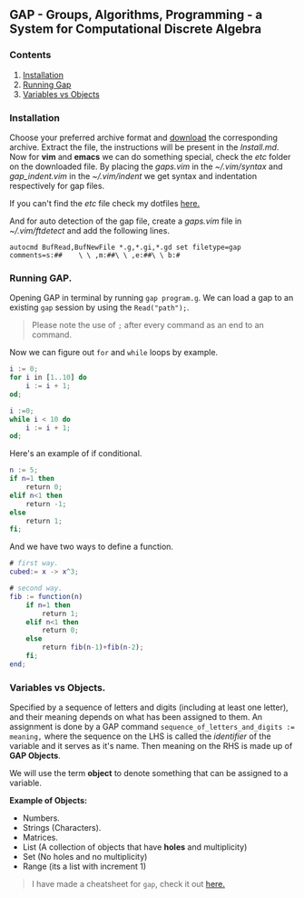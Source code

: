 ## GAP - Groups, Algorithms, Programming - a System for Computational Discrete Algebra

### Contents
1. [Installation](#installation)
1. [Running Gap](#running-gap)
1. [Variables vs Objects](#variables-vs-objects)

### Installation
Choose your preferred archive format and [download](https://www.gap-system.org/Download/) the corresponding archive. Extract the file, the instructions will be present in the *Install.md*. Now for **vim** and **emacs** we can do something special, check the *etc* folder on the downloaded file. By placing the *gaps.vim* in the *~/.vim/syntax* and *gap_indent.vim* in the *~/.vim/indent* we get syntax and indentation respectively for gap files. 

If you can't find the *etc* file check my dotfiles [here.](https://github.com/dhan2code/dotfiles/tree/master/vim)

And for auto detection of the gap file, create a *gaps.vim* file in *~/.vim/ftdetect* and add the following lines.
```vim
autocmd BufRead,BufNewFile *.g,*.gi,*.gd set filetype=gap comments=s:##    \ \ ,m:##\ \ ,e:##\ \ b:#
```

### Running GAP.
Opening GAP in terminal by running `gap program.g`. We can load a gap to an existing `gap` session by using the `Read("path");`. 
> Please note the use of `;` after every command as an end to an command. 

Now we can figure out `for` and `while` loops by example.

```gap
i := 0;
for i in [1..10] do
	i := i + 1;
od;
```
```gap
i :=0;
while i < 10 do
	i := i + 1;
od;
```
Here's an example of if conditional.
```gap
n := 5;
if n=1 then
	return 0;
elif n<1 then
	return -1;
else
	return 1;
fi;

```
And we have two ways to define a function.
```gap
# first way.
cubed:= x -> x^3;

# second way.
fib := function(n)
    if n=1 then
        return 1;
    elif n<1 then
        return 0;
    else
        return fib(n-1)+fib(n-2);
    fi;
end;
```

### Variables vs Objects.
  Specified by a sequence of letters and digits (including at least one letter), and their meaning depends on what has been assigned to them. An assignment is done by a GAP command `sequence_of_letters_and_digits := meaning,` where the sequence on the LHS is called the *identifier* of the variable and it serves as it's name. Then meaning on the RHS is made up of **GAP Objects**. 

 We will use the term **object** to denote something that can be assigned to a variable.

 **Example of Objects:**

- Numbers.
- Strings (Characters).
- Matrices.
- List (A collection of objects that have **holes** and multiplicity)
- Set (No holes and no multiplicity)
- Range (its a list with increment 1)



> I have made a cheatsheet for `gap`, check it out [here.](Cheatsheet.md)

